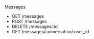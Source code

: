 Messages

* GET /messages
* POST /messages
* DELETE /messages/:id
* GET /messages/conversation/:user_id